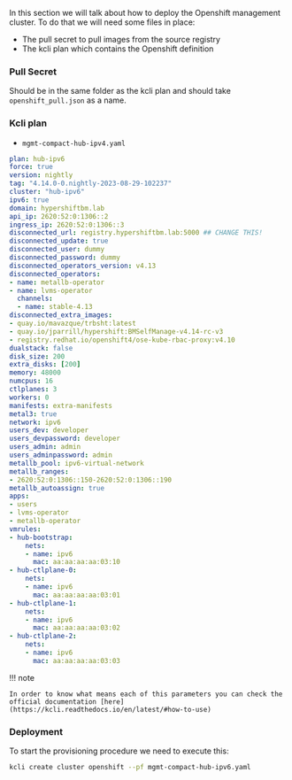In this section we will talk about how to deploy the Openshift management cluster. To do that we will need some files in place:

- The pull secret to pull images from the source registry
- The kcli plan which contains the Openshift definition

### Pull Secret

Should be in the same folder as the kcli plan and should take `openshift_pull.json` as a name.

### Kcli plan

- `mgmt-compact-hub-ipv4.yaml`

```yaml
plan: hub-ipv6
force: true
version: nightly
tag: "4.14.0-0.nightly-2023-08-29-102237"
cluster: "hub-ipv6"
ipv6: true
domain: hypershiftbm.lab
api_ip: 2620:52:0:1306::2
ingress_ip: 2620:52:0:1306::3
disconnected_url: registry.hypershiftbm.lab:5000 ## CHANGE THIS!
disconnected_update: true
disconnected_user: dummy
disconnected_password: dummy
disconnected_operators_version: v4.13
disconnected_operators:
- name: metallb-operator
- name: lvms-operator
  channels:
  - name: stable-4.13
disconnected_extra_images:
- quay.io/mavazque/trbsht:latest
- quay.io/jparrill/hypershift:BMSelfManage-v4.14-rc-v3
- registry.redhat.io/openshift4/ose-kube-rbac-proxy:v4.10
dualstack: false
disk_size: 200
extra_disks: [200]
memory: 48000
numcpus: 16
ctlplanes: 3
workers: 0
manifests: extra-manifests
metal3: true
network: ipv6
users_dev: developer
users_devpassword: developer
users_admin: admin
users_adminpassword: admin
metallb_pool: ipv6-virtual-network
metallb_ranges:
- 2620:52:0:1306::150-2620:52:0:1306::190
metallb_autoassign: true
apps:
- users
- lvms-operator
- metallb-operator
vmrules:
- hub-bootstrap:
    nets:
    - name: ipv6
      mac: aa:aa:aa:aa:03:10
- hub-ctlplane-0:
    nets:
    - name: ipv6
      mac: aa:aa:aa:aa:03:01
- hub-ctlplane-1:
    nets:
    - name: ipv6
      mac: aa:aa:aa:aa:03:02
- hub-ctlplane-2:
    nets:
    - name: ipv6
      mac: aa:aa:aa:aa:03:03
```

!!! note

    In order to know what means each of this parameters you can check the official documentation [here](https://kcli.readthedocs.io/en/latest/#how-to-use)

### Deployment

To start the provisioning procedure we need to execute this:

```bash
kcli create cluster openshift --pf mgmt-compact-hub-ipv6.yaml
```